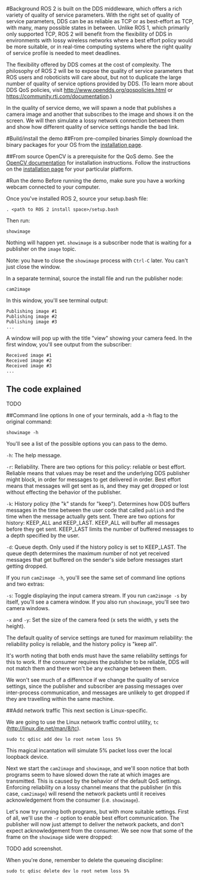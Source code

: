 #Background
ROS 2 is built on the DDS middleware, which offers a rich variety of quality of service parameters. With the right set of quality of service parameters, DDS can be as reliable as TCP or as best-effort as TCP, with many, many possible states in between. Unlike ROS 1, which primarily only supported TCP, ROS 2 will benefit from the flexibility of DDS in environments with lossy wireless networks where a best effort policy would be more suitable, or in real-time computing systems where the right quality of service profile is needed to meet deadlines.

The flexibility offered by DDS comes at the cost of complexity. The philosophy of ROS 2 will be to expose the quality of service parameters that ROS users and roboticists will care about, but not to duplicate the large number of quality of service options provided by DDS. (To learn more about DDS QoS policies, visit http://www.opendds.org/qospolicies.html or https://community.rti.com/documentation.)

In the quality of service demo, we will spawn a node that publishes a camera image and another that subscribes to the image and shows it on the screen. We will then simulate a lossy network connection between them and show how different quality of service settings handle the bad link.

#Build/install the demo
##From pre-compiled binaries
Simply download the binary packages for your OS from the [installation page](https://github.com/ros2/ros2/wiki/Installation).

##From source
OpenCV is a prerequisite for the QoS demo. See the [OpenCV documentation](http://docs.opencv.org/doc/tutorials/introduction/table_of_content_introduction/table_of_content_introduction.html#table-of-content-introduction) for installation instructions.
Follow the instructions on the [installation page](https://github.com/ros2/ros2/wiki/Installation#building-from-source) for your particular platform.

#Run the demo
Before running the demo, make sure you have a working webcam connected to your computer.

Once you've installed ROS 2, source your setup.bash file:

```
. <path to ROS 2 install space>/setup.bash
```

Then run:
```
showimage
```
Nothing will happen yet. `showimage` is a subscriber node that is waiting for a publisher on the `image` topic.

Note: you have to close the `showimage` process with `Ctrl-C` later. You can't just close the window.

In a separate terminal, source the install file and run the publisher node:
```
cam2image
```
In this window, you'll see terminal output:
```
Publishing image #1
Publishing image #2
Publishing image #3
...
```

A window will pop up with the title "view" showing your camera feed. In the first window, you'll see output from the subscriber:
```
Received image #1
Received image #2
Received image #3
...
```

## The code explained
TODO

##Command line options
In one of your terminals, add a -h flag to the original command:
```
showimage -h
```
You'll see a list of the possible options you can pass to the demo.

`-h`: The help message.

`-r`: Reliability. There are two options for this policy: reliable or best effort. Reliable means that values may be reset and the underlying DDS publisher might block, in order for messages to get delivered in order. Best effort means that messages will get sent as is, and they may get dropped or lost without effecting the behavior of the publisher.

`-k`: History policy (the "k" stands for "keep"). Determines how DDS buffers messages in the time between the user code that called `publish` and the time when the message actually gets sent. There are two options for history: KEEP_ALL and KEEP_LAST. KEEP_ALL will buffer all messages before they get sent. KEEP_LAST limits the number of buffered messages to a depth specified by the user.

`-d`: Queue depth. Only used if the history policy is set to KEEP_LAST. The queue depth determines the maximum number of not yet received messages that get buffered on the sender's side before messages start getting dropped.

If you run `cam2image -h`, you'll see the same set of command line options and two extras:

`-s`: Toggle displaying the input camera stream. If you run `cam2image -s` by itself, you'll see a camera window. If you also run `showimage`, you'll see two camera windows.

`-x` and `-y`: Set the size of the camera feed (x sets the width, y sets the height).

The default quality of service settings are tuned for maximum reliability: the reliability policy is reliable, and the history policy is "keep all".

It's worth noting that both ends must have the same reliability settings for this to work. If the consumer requires the publisher to be reliable, DDS will not match them and there won't be any exchange between them.

We won't see much of a difference if we change the quality of service settings, since the publisher and subscriber are passing messages over inter-process communication, and messages are unlikely to get dropped if they are travelling within the same machine.

##Add network traffic
This next section is Linux-specific.

We are going to use the Linux network traffic control utility, `tc` (http://linux.die.net/man/8/tc).

```
sudo tc qdisc add dev lo root netem loss 5%
```

This magical incantation will simulate 5% packet loss over the local loopback device. 

Next we start the `cam2image` and `showimage`, and we'll soon notice that both programs seem to have slowed down the rate at which images are transmitted. This is caused by the behavior of the default QoS settings. Enforcing reliability on a lossy channel means that the publisher (in this case, `cam2image`) will resend the network packets until it receives acknowledgement from the consumer (i.e. `showimage`).

Let's now try running both programs, but with more suitable settings. First of all, we'll use the `-r` option to enable best effort communication. The publisher will now just attempt to deliver the network packets, and don't expect acknowledgement from the consumer. We see now that some of the frame on the `showimage` side were dropped:

TODO add screenshot.

When you're done, remember to delete the queueing discipline:
```
sudo tc qdisc delete dev lo root netem loss 5%
```
